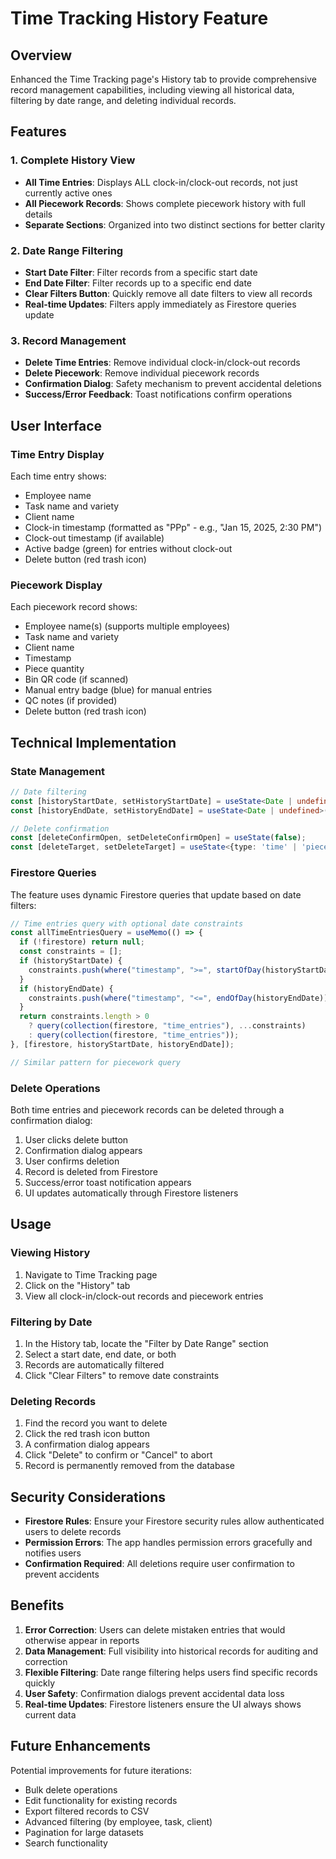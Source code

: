 # Time Tracking History Feature

## Overview
Enhanced the Time Tracking page's History tab to provide comprehensive record management capabilities, including viewing all historical data, filtering by date range, and deleting individual records.

## Features

### 1. Complete History View
- **All Time Entries**: Displays ALL clock-in/clock-out records, not just currently active ones
- **All Piecework Records**: Shows complete piecework history with full details
- **Separate Sections**: Organized into two distinct sections for better clarity

### 2. Date Range Filtering
- **Start Date Filter**: Filter records from a specific start date
- **End Date Filter**: Filter records up to a specific end date
- **Clear Filters Button**: Quickly remove all date filters to view all records
- **Real-time Updates**: Filters apply immediately as Firestore queries update

### 3. Record Management
- **Delete Time Entries**: Remove individual clock-in/clock-out records
- **Delete Piecework**: Remove individual piecework records
- **Confirmation Dialog**: Safety mechanism to prevent accidental deletions
- **Success/Error Feedback**: Toast notifications confirm operations

## User Interface

### Time Entry Display
Each time entry shows:
- Employee name
- Task name and variety
- Client name
- Clock-in timestamp (formatted as "PPp" - e.g., "Jan 15, 2025, 2:30 PM")
- Clock-out timestamp (if available)
- Active badge (green) for entries without clock-out
- Delete button (red trash icon)

### Piecework Display
Each piecework record shows:
- Employee name(s) (supports multiple employees)
- Task name and variety
- Client name
- Timestamp
- Piece quantity
- Bin QR code (if scanned)
- Manual entry badge (blue) for manual entries
- QC notes (if provided)
- Delete button (red trash icon)

## Technical Implementation

### State Management
```typescript
// Date filtering
const [historyStartDate, setHistoryStartDate] = useState<Date | undefined>(undefined);
const [historyEndDate, setHistoryEndDate] = useState<Date | undefined>(undefined);

// Delete confirmation
const [deleteConfirmOpen, setDeleteConfirmOpen] = useState(false);
const [deleteTarget, setDeleteTarget] = useState<{type: 'time' | 'piecework', id: string} | null>(null);
```

### Firestore Queries
The feature uses dynamic Firestore queries that update based on date filters:

```typescript
// Time entries query with optional date constraints
const allTimeEntriesQuery = useMemo(() => {
  if (!firestore) return null;
  const constraints = [];
  if (historyStartDate) {
    constraints.push(where("timestamp", ">=", startOfDay(historyStartDate)));
  }
  if (historyEndDate) {
    constraints.push(where("timestamp", "<=", endOfDay(historyEndDate)));
  }
  return constraints.length > 0 
    ? query(collection(firestore, "time_entries"), ...constraints) 
    : query(collection(firestore, "time_entries"));
}, [firestore, historyStartDate, historyEndDate]);

// Similar pattern for piecework query
```

### Delete Operations
Both time entries and piecework records can be deleted through a confirmation dialog:

1. User clicks delete button
2. Confirmation dialog appears
3. User confirms deletion
4. Record is deleted from Firestore
5. Success/error toast notification appears
6. UI updates automatically through Firestore listeners

## Usage

### Viewing History
1. Navigate to Time Tracking page
2. Click on the "History" tab
3. View all clock-in/clock-out records and piecework entries

### Filtering by Date
1. In the History tab, locate the "Filter by Date Range" section
2. Select a start date, end date, or both
3. Records are automatically filtered
4. Click "Clear Filters" to remove date constraints

### Deleting Records
1. Find the record you want to delete
2. Click the red trash icon button
3. A confirmation dialog appears
4. Click "Delete" to confirm or "Cancel" to abort
5. Record is permanently removed from the database

## Security Considerations

- **Firestore Rules**: Ensure your Firestore security rules allow authenticated users to delete records
- **Permission Errors**: The app handles permission errors gracefully and notifies users
- **Confirmation Required**: All deletions require user confirmation to prevent accidents

## Benefits

1. **Error Correction**: Users can delete mistaken entries that would otherwise appear in reports
2. **Data Management**: Full visibility into historical records for auditing and correction
3. **Flexible Filtering**: Date range filtering helps users find specific records quickly
4. **User Safety**: Confirmation dialogs prevent accidental data loss
5. **Real-time Updates**: Firestore listeners ensure the UI always shows current data

## Future Enhancements

Potential improvements for future iterations:
- Bulk delete operations
- Edit functionality for existing records
- Export filtered records to CSV
- Advanced filtering (by employee, task, client)
- Pagination for large datasets
- Search functionality
